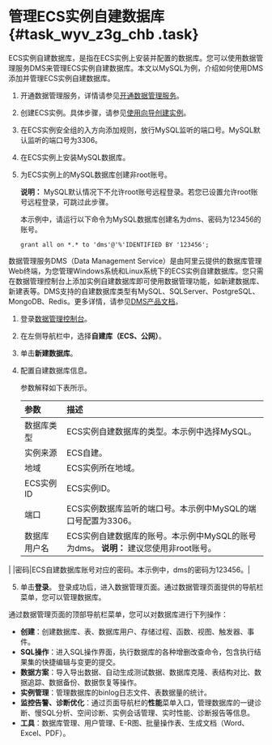 # 管理ECS实例自建数据库 {#task_wyv_z3g_chb .task}

ECS实例自建数据库，是指在ECS实例上安装并配置的数据库。您可以使用数据管理服务DMS来管理ECS实例自建数据库。本文以MySQL为例，介绍如何使用DMS添加并管理ECS实例自建数据库。

1.  开通数据管理服务，详情请参见[开通数据管理服务](https://www.alibabacloud.com/help/doc-detail/47558.html)。
2.  创建ECS实例。具体步骤，请参见[使用向导创建实例](../../../../intl.zh-CN/实例/创建实例/使用向导创建实例.md#)。
3.  在ECS实例安全组的入方向添加规则，放行MySQL监听的端口号。MySQL默认监听的端口号为3306。
4.  在ECS实例上安装MySQL数据库。
5.  为ECS实例上的MySQL数据库创建非root账号。

    **说明：** MySQL默认情况下不允许root账号远程登录。若您已设置允许root账号远程登录，可跳过此步骤。

    本示例中，请运行以下命令为MySQL数据库创建名为dms、密码为123456的账号。

    ``` {#codeblock_y0q_ww8_aez}
    grant all on *.* to 'dms'@'%'IDENTIFIED BY '123456';
    ```


数据管理服务DMS（Data Management Service）是由阿里云提供的数据库管理Web终端，为您管理Windows系统和Linux系统下的ECS实例自建数据库。您只需在数据管理控制台上添加实例自建数据库即可使用数据管理功能，如新建数据库、新建表等。DMS支持的自建数据库类型有MySQL、SQLServer、PostgreSQL、MongoDB、Redis。更多详情，请参见[DMS产品文档](https://www.alibabacloud.com/help/doc-detail/47550.html)。

1.  登录[数据管理控制台](https://dms.console.aliyun.com/#/dms/cloud/login)。
2.  在左侧导航栏中，选择**自建库（ECS、公网）**。
3.  单击**新建数据库**。
4.  配置自建数据库信息。 

    参数解释如下表所示。

    |参数|描述|
    |:-|:-|
    |数据库类型|ECS实例自建数据库的类型。本示例中选择MySQL。|
    |实例来源|ECS自建。|
    |地域|ECS实例所在地域。|
    |ECS实例ID|ECS实例ID。|
    |端口|ECS实例数据库监听的端口号。本示例中MySQL的端口号配置为3306。|
    |数据库 用户名|ECS实例自建数据库的账号。本示例中MySQL的账号为dms。 **说明：** 建议您使用非root账号。

 |
    |密码|ECS自建数据库账号对应的密码。本示例中，dms的密码为123456。|

5.  单击**登录**。 登录成功后，进入数据管理页面。通过数据管理页面提供的导航栏菜单，您可以管理数据库。

通过数据管理页面的顶部导航栏菜单，您可以对数据库进行下列操作：

-   **创建**：创建数据库、表、数据库用户、存储过程、函数、视图、触发器、事件。
-   **SQL操作**：进入SQL操作界面，执行数据库的各种增删改查命令，包含执行结果集的快捷编辑与变更的提交。
-   **数据方案**：导入导出数据、自动生成测试数据、数据库克隆、表结构对比、数据追踪、数据备份、数据恢复等操作。
-   **实例管理**：管理数据库的binlog日志文件、表数据量的统计。
-   **监控告警、诊断优化**：通过页面导航栏的**性能**菜单入口，管理数据库的一键诊断、慢SQL分析、空间诊断、实例会话管理、实时性能、诊断报告等信息。
-   **工具**：数据库管理、用户管理、E-R图、批量操作表、生成文档（Word、Excel、PDF）。


